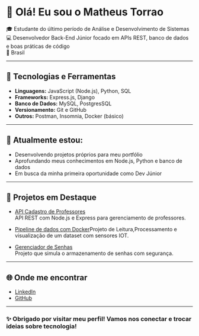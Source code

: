 # 👋 Olá! Eu sou o Matheus Torrao

🎓 Estudante do último período de Análise e Desenvolvimento de Sistemas  
💻 Desenvolvedor Back-End Júnior focado em APIs REST, banco de dados e boas práticas de código  
📍 Brasil

---

## 🚀 Tecnologias e Ferramentas

- **Linguagens:** JavaScript (Node.js), Python, SQL
- **Frameworks:** Express.js, Django
- **Banco de Dados:** MySQL, PostgresSQL
- **Versionamento:** Git e GitHub
- **Outros:** Postman, Insomnia, Docker (básico)

---

## 🧠 Atualmente estou:

- Desenvolvendo projetos próprios para meu portfólio
- Aprofundando meus conhecimentos em Node.js, Python e banco de dados
- Em busca da minha primeira oportunidade como Dev Júnior

---

## 📌 Projetos em Destaque

- [API Cadastro de Professores](https://github.com/Matheus-torrao/API-cadastro-Professor)  
  API REST com Node.js e Express para gerenciamento de professores.

- [Pipeline de dados com Docker](https://github.com/Matheus-torrao/pipeline_dados_Iot_docker.git)Projeto de Leitura,Processamento e visualização de um dataset com sensores IOT.

- [Gerenciador de Senhas](https://github.com/Matheus-torrao/gerenciadorsenhas)  
  Projeto que simula o armazenamento de senhas com segurança.

---

## 🌐 Onde me encontrar

- [LinkedIn](https://www.linkedin.com/in/matheus-torrão) 
- [GitHub](https://github.com/Matheus-torrao)

---

### ✨ Obrigado por visitar meu perfil! Vamos nos conectar e trocar ideias sobre tecnologia!
